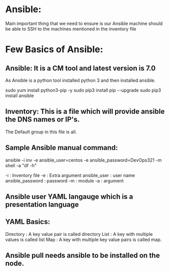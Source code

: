 # Ansible:

Main important thing that we need to ensure is our Ansible machine should be able to SSH to the machines mentioned in the inventory file

# Few Basics of Ansible: 
## Ansible: It is a CM tool and latest version is 7.0

As Ansible is a python tool installed python 3 and then installed ansible. 

sudo yum install python3-pip -y
sudo pip3 install pip --upgrade
sudo pip3 install ansible

## Inventory: This is a file which will provide ansible the DNS names or IP's. 
The Default group in this file is all. 

## Sample Ansible manual command:
ansible -i inv -e ansible_user=centos -e ansible_password=DevOps321 -m shell -a "df -h"

-i                    :    Inventory file
-e                    :    Extra argument
ansible_user          :    user name
ansible_password      :    password
-m                    :    module
-a                    :    argument

## Ansible user YAML langauge which is a presentation language

## YAML Basics:
Directory   :   A key value pair is called directory
List        :   A key with multiple values is called list
Map         :   A key with multiple key value pairs is called map. 

## Ansible pull needs ansible to be installed on the node.

